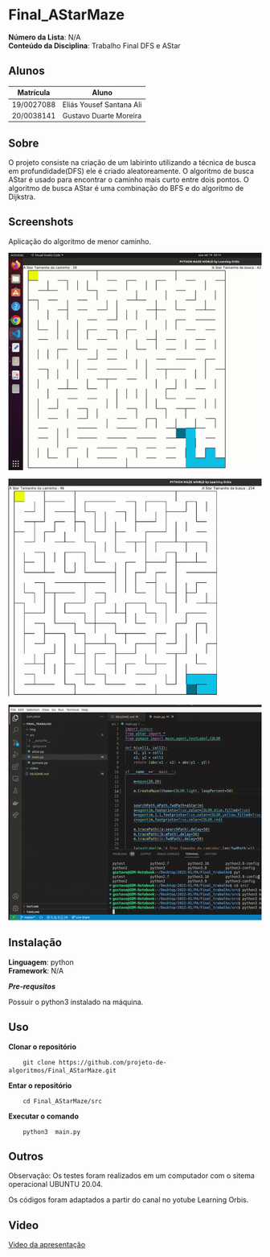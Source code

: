 # Final_AStarMaze

**Número da Lista**: N/A<br>
**Conteúdo da Disciplina**: Trabalho Final DFS e AStar<br>

## Alunos
|Matrícula | Aluno |
| -- | -- |
| 19/0027088 |  Eliás Yousef Santana Ali |
| 20/0038141  | Gustavo Duarte Moreira |

## Sobre 
O projeto consiste na criação de um labirinto utilizando a técnica de busca em profundidade(DFS) ele é criado aleatoreamente. O algoritmo de busca AStar é usado para encontrar o caminho mais curto entre dois pontos. O algoritmo de busca AStar é uma combinação do BFS e do algoritmo de Dijkstra.

## Screenshots

Aplicação do algoritmo de menor caminho.

![Busca 1 AStar](img/Astar1.gif)

![Busca 2 AStar](img/Astar2.gif)

![Busca 3 AStar](img/Astar3.gif)


## Instalação 
**Linguagem**: python<br>
**Framework**: N/A<br>

***Pre-requsitos***

Possuir o python3 instalado na máquina.



## Uso 
**Clonar o repositório**
```
    git clone https://github.com/projeto-de-algoritmos/Final_AStarMaze.git
```
**Entar o repositório**
```
    cd Final_AStarMaze/src
```
**Executar o comando**
```
    python3  main.py
```
## Outros 
Observação: Os testes foram realizados em um computador com o sitema operacional UBUNTU 20.04.

Os códigos foram adaptados a partir do canal no yotube Learning Orbis.


## Video

[Video da apresentação](video/apresentacao_final.mp4)





